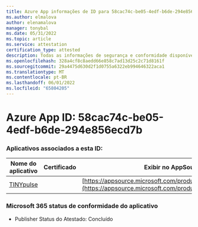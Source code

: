 ```yaml
---
title: Azure App informações de ID para 58cac74c-be05-4edf-b6de-294e856ecd7b
ms.author: elmalova
author: elenamalova
manager: tonybal
ms.date: 05/31/2022
ms.topic: article
ms.service: attestation
certification_type: attested
description: Todas as informações de segurança e conformidade disponíveis para 58cac74c-be05-4edf-b6de-294e856ecd7b.
ms.openlocfilehash: 328a4cf8c8aedd66e858c7ad13d25c2c71d8161f
ms.sourcegitcommit: 29a4475d630d2f1d0755a6322eb994646322aca1
ms.translationtype: MT
ms.contentlocale: pt-BR
ms.lasthandoff: 06/01/2022
ms.locfileid: "65804205"
---
```

# <a name="azure-app-id-58cac74c-be05-4edf-b6de-294e856ecd7b"></a>Azure App ID: 58cac74c-be05-4edf-b6de-294e856ecd7b


### <a name="apps-associated-with-this-id"></a>Aplicativos associados a esta ID:
| **Nome do aplicativo** | **Certificado** | **Exibir no AppSource** |
|--------------|---------------|-----------------------|
| [TINYpulse](../forward/WA104381729.md) |  | [https://appsource.microsoft.com/product/office/WA104381729](https://appsource.microsoft.com/product/office/WA104381729) |

### <a name="microsoft-365-app-compliance-status"></a>Microsoft 365 status de conformidade do aplicativo
- Publisher Status do Atestado: Concluído
